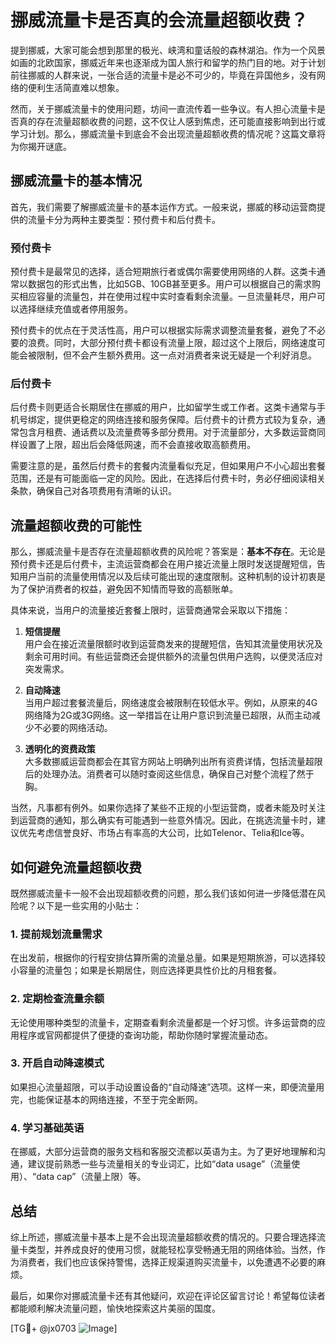# 挪威流量卡是否真的会流量超额收费？

提到挪威，大家可能会想到那里的极光、峡湾和童话般的森林湖泊。作为一个风景如画的北欧国家，挪威近年来也逐渐成为国人旅行和留学的热门目的地。对于计划前往挪威的人群来说，一张合适的流量卡是必不可少的，毕竟在异国他乡，没有网络的便利生活简直难以想象。

然而，关于挪威流量卡的使用问题，坊间一直流传着一些争议。有人担心流量卡是否真的存在流量超额收费的问题，这不仅让人感到焦虑，还可能直接影响到出行或学习计划。那么，挪威流量卡到底会不会出现流量超额收费的情况呢？这篇文章将为你揭开谜底。

## 挪威流量卡的基本情况

首先，我们需要了解挪威流量卡的基本运作方式。一般来说，挪威的移动运营商提供的流量卡分为两种主要类型：预付费卡和后付费卡。

### 预付费卡

预付费卡是最常见的选择，适合短期旅行者或偶尔需要使用网络的人群。这类卡通常以数据包的形式出售，比如5GB、10GB甚至更多。用户可以根据自己的需求购买相应容量的流量包，并在使用过程中实时查看剩余流量。一旦流量耗尽，用户可以选择继续充值或者停用服务。

预付费卡的优点在于灵活性高，用户可以根据实际需求调整流量套餐，避免了不必要的浪费。同时，大部分预付费卡都设有流量上限，超过这个上限后，网络速度可能会被限制，但不会产生额外费用。这一点对消费者来说无疑是一个利好消息。

### 后付费卡

后付费卡则更适合长期居住在挪威的用户，比如留学生或工作者。这类卡通常与手机号绑定，提供更稳定的网络连接和服务保障。后付费卡的计费方式较为复杂，通常包含月租费、通话费以及流量费等多部分费用。对于流量部分，大多数运营商同样设置了上限，超出后会降低网速，而不会直接收取高额费用。

需要注意的是，虽然后付费卡的套餐内流量看似充足，但如果用户不小心超出套餐范围，还是有可能面临一定的风险。因此，在选择后付费卡时，务必仔细阅读相关条款，确保自己对各项费用有清晰的认识。

## 流量超额收费的可能性

那么，挪威流量卡是否存在流量超额收费的风险呢？答案是：**基本不存在**。无论是预付费卡还是后付费卡，主流运营商都会在用户接近流量上限时发送提醒短信，告知用户当前的流量使用情况以及后续可能出现的速度限制。这种机制的设计初衷是为了保护消费者的权益，避免因不知情而导致的高额账单。

具体来说，当用户的流量接近套餐上限时，运营商通常会采取以下措施：

1. **短信提醒**  
   用户会在接近流量限额时收到运营商发来的提醒短信，告知其流量使用状况及剩余可用时间。有些运营商还会提供额外的流量包供用户选购，以便灵活应对突发需求。

2. **自动降速**  
   当用户超过套餐流量后，网络速度会被限制在较低水平。例如，从原来的4G网络降为2G或3G网络。这一举措旨在让用户意识到流量已超限，从而主动减少不必要的网络活动。

3. **透明化的资费政策**  
   大多数挪威运营商都会在其官方网站上明确列出所有资费详情，包括流量超限后的处理办法。消费者可以随时查阅这些信息，确保自己对整个流程了然于胸。

当然，凡事都有例外。如果你选择了某些不正规的小型运营商，或者未能及时关注到运营商的通知，那么确实有可能遇到一些意外情况。因此，在挑选流量卡时，建议优先考虑信誉良好、市场占有率高的大公司，比如Telenor、Telia和Ice等。

## 如何避免流量超额收费

既然挪威流量卡一般不会出现超额收费的问题，那么我们该如何进一步降低潜在风险呢？以下是一些实用的小贴士：

### 1. 提前规划流量需求
在出发前，根据你的行程安排估算所需的流量总量。如果是短期旅游，可以选择较小容量的流量包；如果是长期居住，则应选择更具性价比的月租套餐。

### 2. 定期检查流量余额
无论使用哪种类型的流量卡，定期查看剩余流量都是一个好习惯。许多运营商的应用程序或官网都提供了便捷的查询功能，帮助你随时掌握流量动态。

### 3. 开启自动降速模式
如果担心流量超限，可以手动设置设备的“自动降速”选项。这样一来，即便流量用完，也能保证基本的网络连接，不至于完全断网。

### 4. 学习基础英语
在挪威，大部分运营商的服务文档和客服交流都以英语为主。为了更好地理解和沟通，建议提前熟悉一些与流量相关的专业词汇，比如“data usage”（流量使用）、“data cap”（流量上限）等。

## 总结

综上所述，挪威流量卡基本上是不会出现流量超额收费的情况的。只要合理选择流量卡类型，并养成良好的使用习惯，就能轻松享受畅通无阻的网络体验。当然，作为消费者，我们也应该保持警惕，选择正规渠道购买流量卡，以免遭遇不必要的麻烦。

最后，如果你对挪威流量卡还有其他疑问，欢迎在评论区留言讨论！希望每位读者都能顺利解决流量问题，愉快地探索这片美丽的国度。

[TG💪+ @jx0703 ![Image](https://github.com/user-attachments/assets/dbca1d08-cadb-493c-b0ec-ad6f7a83f270)]
